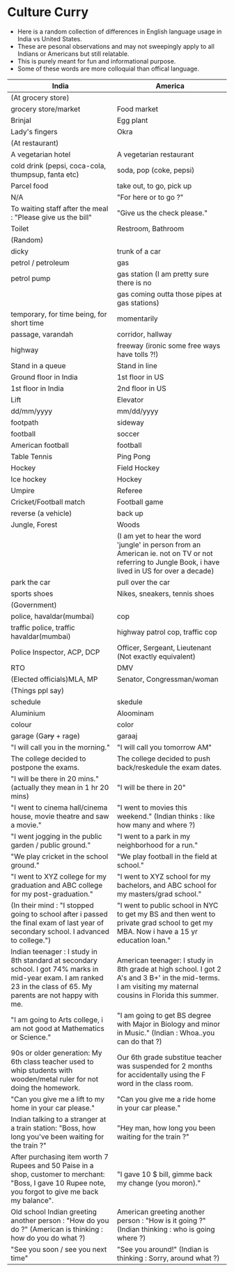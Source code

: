# Culture Curry

- Here is a random collection of differences in English language usage in India vs United States. 
- These are pesonal observations and may not sweepingly apply to all Indians or Americans but still relatable.
- This is purely meant for fun and informational purpose.
- Some of these words are more colloquial than offical language.

| India | America |
| --- | --- |
| (At grocery store)|  
| grocery store/market | Food market |
| Brinjal | Egg plant |
| Lady's fingers | Okra |
| (At restaurant) | 
| A vegetarian hotel | A vegetarian restaurant |
| cold drink (pepsi, coca-cola, thumpsup, fanta etc) | soda, pop (coke, pepsi) |
| Parcel food | take out, to go, pick up |
| N/A | "For here or to go ?" |
| To waiting staff after the meal : "Please give us the bill" | "Give us the check please." |
| Toilet | Restroom, Bathroom | 
| (Random) |
| dicky | trunk of a car |
| petrol / petroleum | gas |
| petrol pump | gas station (I am pretty sure there is no 
| | gas coming outta those pipes at gas stations) |
| temporary, for time being, for short time | momentarily |
| passage, varandah  | corridor, hallway |
| highway | freeway (ironic some free ways have tolls ?!)|
| Stand in a queue | Stand in line |
| Ground floor in India | 1st floor in US |
| 1st floor in India | 2nd floor in US |
| Lift | Elevator |
| dd/mm/yyyy | mm/dd/yyyy |
| footpath | sideway |
| football | soccer |
| American football | football |
| Table Tennis | Ping Pong |
| Hockey | Field Hockey |
| Ice hockey | Hockey |
| Umpire | Referee |
| Cricket/Football match | Football game |
| reverse (a vehicle) | back up |
| Jungle, Forest | Woods |
| | (I am yet to hear the word 'jungle' in person from an American ie. not on TV or not referring to Jungle Book, i have lived in US for over a decade)|
| park the car | pull over the car |
| sports shoes | Nikes, sneakers, tennis shoes |
| (Government) | 
| police, havaldar(mumbai) | cop |
| traffic police, traffic havaldar(mumbai) | highway patrol cop, traffic cop |
| Police Inspector, ACP, DCP | Officer, Sergeant, Lieutenant (Not exactly equivalent) |
| RTO | DMV |
| (Elected officials)MLA, MP | Senator, Congressman/woman |
| (Things ppl say) | |
| schedule | skedule |
| Aluminium | Aloominam |
| colour | color |
| garage (Ga~~ry~~ + rage) | garaaj |
| "I will call you in the morning." | "I will call you tomorrow AM" |
| The college decided to postpone the exams. | The college decided to push back/reskedule the exam dates. |
| "I will be there in 20 mins." (actually they mean in 1 hr 20 mins) | "I will be there in 20" |
| "I went to cinema hall/cinema house, movie theatre and saw a movie." | "I went to movies this weekend." (Indian thinks : like how many and where ?) |
| "I went jogging in the public garden / public ground." | "I went to a park in my neighborhood for a run." |
| "We play cricket in the school ground." | "We play football in the field at school." |
| "I went to XYZ college for my graduation and ABC college for my post-graduation." | "I went to XYZ school for my bachelors, and ABC school for my masters/grad school." |
| (In their mind : "I stopped going to school after i passed the final exam of last year of secondary school. I advanced to college.") | "I went to public school in NYC to get my BS and then went to private grad school to get my MBA. Now i have a 15 yr education loan." |
| Indian teenager : I study in 8th standard at secondary school. I got 74% marks in mid-year exam. I am ranked 23 in the class of 65. My parents are not happy with me. | American teenager: I study in 8th grade at high school. I got 2 A's and 3 B+' in the mid-terms. I am visiting my maternal cousins in Florida this summer. |
| "I am going to Arts college, i am not good at Mathematics or Science." | "I am going to get BS degree with Major in Biology and minor in Music." (Indian : Whoa..you can do that ?)|
| 90s or older generation: My 6th class teacher used to whip students with wooden/metal ruler for not doing the homework. | Our 6th grade substitue teacher was suspended for 2 months for accidentally using the F word in the class room. |
| "Can you give me a lift to my home in your car please." | "Can you give me a ride home in your car please." |
| Indian talking to a stranger at a train station: "Boss, how long you've been waiting for the train ?" | "Hey man, how long you been waiting for the train ?" |
| After purchasing item worth 7 Rupees and 50 Paise in a shop, customer to merchant: "Boss, I gave 10 Rupee note, you forgot to give me back my balance". | "I gave 10 $ bill, gimme back my change (you moron)." |
| Old school Indian greeting another person : "How do you do ?" (American is thinking : how do you do what ?) | American greeting another person : "How is it going ?" (Indian thinking : who is going where ?) |
| "See you soon / see you next time" | "See you around!" (Indian is thinking : Sorry, around what ?) |
